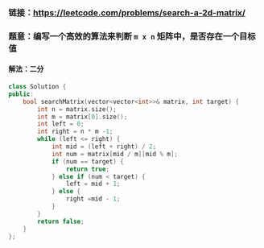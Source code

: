 ### 链接：https://leetcode.com/problems/search-a-2d-matrix/

### 题意：编写一个高效的算法来判断 `m x n` 矩阵中，是否存在一个目标值

#### 解法：二分

```c++
class Solution {
public:
    bool searchMatrix(vector<vector<int>>& matrix, int target) {
        int n = matrix.size();
        int m = matrix[0].size();
        int left = 0;
        int right = n * m -1;
        while (left <= right) {
            int mid = (left + right) / 2;
            int num = matrix[mid / m][mid % m]; 
            if (num == target) {
                return true;
            } else if (num < target) {
                left = mid + 1;
            } else {
                right =mid - 1;
            }
        }
        return false;
    }
};
```


